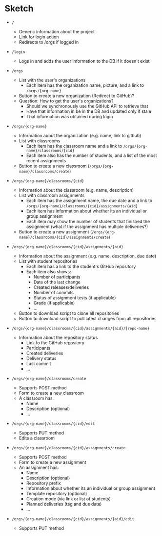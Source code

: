 # Sketch

- `/`
  - Generic information about the project
  - Link for login action
  - Redirects to /orgs if logged in

- `/login`
  - Logs in and adds the user information to the DB if it doesn't exist

- `/orgs`
  - List with the user's organizations
    - Each item has the organization name, picture, and a link to `/orgs/{org-name}`
  - Button to create a new organization (Redirect to GitHub)?
  - Question: How to get the user's organizations?
    - Should we synchronously use the GitHub API to retrieve that
    - Have that information in be in the DB and updated only if stale
    - That information was obtained during login

- `/orgs/{org-name}`
  - Information about the organization (e.g. name, link to github)
  - List with classrooms
    - Each item has the classroom name and a link to `/orgs/{org-name}/classrooms/{cid}`
    - Each item also has the number of students, and a list of the most recent assignments
  - Button to create a new classroom (`/orgs/{org-name}/classrooms/create`)

- `/orgs/{org-name}/classrooms/{cid}`
  - Information about the classroom (e.g. name, description)
  - List with classroom assignments
    - Each item has the assignment name, the due date and a link to `/orgs/{org-name}/classrooms/{cid}/assignments/{aid}`
    - Each item has information about whether its an individual or group assignment
    - Each item may show the number of students that finished the assignment (what if the assignment has multiple deliveries?)
  - Button to create a new assignment (`/orgs/{org-name}/classrooms/{cid}/assignments/create`)

- `/orgs/{org-name}/classrooms/{cid}/assignments/{aid}`
  - Information about the assignment (e.g. name, description, due date)
  - List with student repositories
    - Each item has a link to the student's GitHub repository
    - Each item also shows:
      - Number of participants
      - Date of the last change
      - Created releases/deliveries
      - Number of commits
      - Status of assignment tests (if applicable)
      - Grade (if applicable)
      - ...
  - Button to download script to clone all repositories
  - Button to download script to pull latest changes from all repositories

- `/orgs/{org-name}/classrooms/{cid}/assignments/{aid}/{repo-name}`
  - Information about the repository status
    - Link to the GitHub repository
    - Participants
    - Created deliveries
    - Delivery status
    - Last commit
    - ...

- `/orgs/{org-name}/classrooms/create`
  - Supports POST method
  - Form to create a new classroom
  - A classroom has:
    - Name
    - Description (optional)
    - ...

- `/orgs/{org-name}/classrooms/{cid}/edit`
  - Supports PUT method
  - Edits a classroom

- `/orgs/{org-name}/classrooms/{cid}/assignments/create`
  - Supports POST method
  - Form to create a new assignment
  - An assignment has:
    - Name
    - Description (optional)
    - Repository prefix
    - Information about whether its an individual or group assignment
    - Template repository (optional)
    - Creation mode (via link or list of students)
    - Planned deliveries (tag and due date)
    - ...

- `/orgs/{org-name}/classrooms/{cid}/assignments/{aid}/edit`
  - Supports PUT method